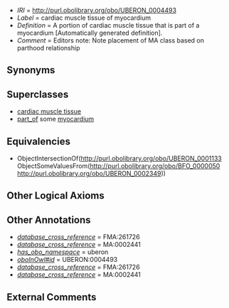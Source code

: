  * *IRI* = http://purl.obolibrary.org/obo/UBERON_0004493
 * *Label* = cardiac muscle tissue of myocardium
 * *Definition* = A portion of cardiac muscle tissue that is part of a myocardium [Automatically generated definition].
 * *Comment* = Editors note: Note placement of MA class based on parthood relationship

## Synonyms


## Superclasses

 * [cardiac muscle tissue](../../UBERON/33/UBERON_0001133.md)
 * [part_of](../../BFO/50/BFO_0000050.md) some [myocardium](../../UBERON/49/UBERON_0002349.md)

## Equivalencies

 * ObjectIntersectionOf(<http://purl.obolibrary.org/obo/UBERON_0001133> ObjectSomeValuesFrom(<http://purl.obolibrary.org/obo/BFO_0000050> <http://purl.obolibrary.org/obo/UBERON_0002349>))

## Other Logical Axioms


## Other Annotations

 * *[database_cross_reference](../../ef/oboInOwl#hasDbXref.md)* = FMA:261726
 * *[database_cross_reference](../../ef/oboInOwl#hasDbXref.md)* = MA:0002441
 * *[has_obo_namespace](../../ce/oboInOwl#hasOBONamespace.md)* = uberon
 * *[oboInOwl#id](../../id/oboInOwl#id.md)* = UBERON:0004493
 * *[database_cross_reference](../../ef/oboInOwl#hasDbXref.md)* = FMA:261726
 * *[database_cross_reference](../../ef/oboInOwl#hasDbXref.md)* = MA:0002441

## External Comments


